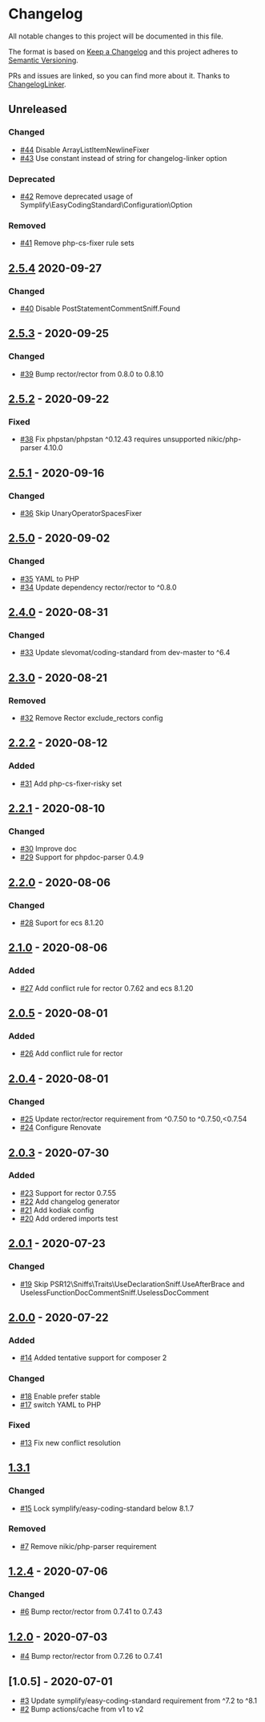 # Changelog

All notable changes to this project will be documented in this file.

The format is based on [Keep a Changelog](http://keepachangelog.com/en/1.0.0/)
and this project adheres to [Semantic Versioning](http://semver.org/spec/v2.0.0.html).

PRs and issues are linked, so you can find more about it. Thanks to [ChangelogLinker](https://github.com/Symplify/ChangelogLinker).

<!-- changelog-linker -->

## Unreleased

### Changed

- [#44] Disable ArrayListItemNewlineFixer
- [#43] Use constant instead of string for changelog-linker option

### Deprecated

- [#42] Remove deprecated usage of Symplify\EasyCodingStandard\Configuration\Option

### Removed

- [#41] Remove php-cs-fixer rule sets

## [2.5.4] 2020-09-27

### Changed

- [#40] Disable PostStatementCommentSniff.Found

## [2.5.3] - 2020-09-25

### Changed

- [#39] Bump rector/rector from 0.8.0 to 0.8.10

## [2.5.2] - 2020-09-22

### Fixed

- [#38] Fix phpstan/phpstan ^0.12.43 requires unsupported nikic/php-parser 4.10.0

## [2.5.1] - 2020-09-16

### Changed

- [#36] Skip UnaryOperatorSpacesFixer

## [2.5.0] - 2020-09-02

### Changed

- [#35] YAML to PHP
- [#34] Update dependency rector/rector to ^0.8.0

## [2.4.0] - 2020-08-31

### Changed

- [#33] Update slevomat/coding-standard from dev-master to ^6.4

## [2.3.0] - 2020-08-21

### Removed

- [#32] Remove Rector exclude_rectors config

## [2.2.2] - 2020-08-12

### Added

- [#31] Add php-cs-fixer-risky set

## [2.2.1] - 2020-08-10

### Changed

- [#30] Improve doc
- [#29] Support for phpdoc-parser 0.4.9

## [2.2.0] - 2020-08-06

### Changed

- [#28] Suport for ecs 8.1.20

## [2.1.0] - 2020-08-06

### Added

- [#27] Add conflict rule for rector 0.7.62 and ecs 8.1.20


## [2.0.5] - 2020-08-01

### Added

- [#26] Add conflict rule for rector


## [2.0.4] - 2020-08-01

### Changed

- [#25] Update rector/rector requirement from ^0.7.50 to ^0.7.50,<0.7.54
- [#24] Configure Renovate

## [2.0.3] - 2020-07-30

### Added

- [#23] Support for rector 0.7.55
- [#22] Add changelog generator
- [#21] Add kodiak config
- [#20] Add ordered imports test

## [2.0.1] - 2020-07-23

### Changed

- [#19] Skip PSR12\Sniffs\Traits\UseDeclarationSniff.UseAfterBrace and UselessFunctionDocCommentSniff.UselessDocComment

## [2.0.0] - 2020-07-22

### Added

- [#14] Added tentative support for composer 2

### Changed

- [#18] Enable prefer stable
- [#17] switch YAML to PHP

### Fixed

- [#13] Fix new conflict resolution

## [1.3.1]

### Changed

- [#15] Lock symplify/easy-coding-standard below 8.1.7

### Removed

- [#7] Remove nikic/php-parser requirement

## [1.2.4] - 2020-07-06

### Changed

- [#6] Bump rector/rector from 0.7.41 to 0.7.43

## [1.2.0] - 2020-07-03

- [#4] Bump rector/rector from 0.7.26 to 0.7.41

## [1.0.5] - 2020-07-01

- [#3] Update symplify/easy-coding-standard requirement from ^7.2 to ^8.1
- [#2] Bump actions/cache from v1 to v2

[#21]: https://github.com/zingimmick/coding-standard/pull/21
[#20]: https://github.com/zingimmick/coding-standard/pull/20
[#19]: https://github.com/zingimmick/coding-standard/pull/19
[#18]: https://github.com/zingimmick/coding-standard/pull/18
[#17]: https://github.com/zingimmick/coding-standard/pull/17
[#15]: https://github.com/zingimmick/coding-standard/pull/15
[#14]: https://github.com/zingimmick/coding-standard/pull/14
[#13]: https://github.com/zingimmick/coding-standard/pull/13
[#7]: https://github.com/zingimmick/coding-standard/pull/7
[#6]: https://github.com/zingimmick/coding-standard/pull/6
[#4]: https://github.com/zingimmick/coding-standard/pull/4
[#3]: https://github.com/zingimmick/coding-standard/pull/3
[#2]: https://github.com/zingimmick/coding-standard/pull/2
[2.0.4]: https://github.com/zingimmick/coding-standard/compare/2.0.3...2.0.4
[2.0.3]: https://github.com/zingimmick/coding-standard/compare/2.0.2...2.0.3
[2.0.1]: https://github.com/zingimmick/coding-standard/compare/2.0.0...2.0.1
[2.0.0]: https://github.com/zingimmick/coding-standard/compare/1.3.1...2.0.0
[1.3.1]: https://github.com/zingimmick/coding-standard/compare/1.2.4...1.3.1
[1.2.4]: https://github.com/zingimmick/coding-standard/compare/1.2.0...1.2.4
[1.2.0]: https://github.com/zingimmick/coding-standard/compare/1.0.5...1.2.0
[#23]: https://github.com/zingimmick/coding-standard/pull/23
[#22]: https://github.com/zingimmick/coding-standard/pull/22
[#25]: https://github.com/zingimmick/coding-standard/pull/25
[#24]: https://github.com/zingimmick/coding-standard/pull/24
[#26]: https://github.com/zingimmick/coding-standard/pull/26
[2.0.5]: https://github.com/zingimmick/coding-standard/compare/2.0.4...2.0.5
[#27]: https://github.com/zingimmick/coding-standard/pull/27
[#28]: https://github.com/zingimmick/coding-standard/pull/28
[2.1.0]: https://github.com/zingimmick/coding-standard/compare/2.0.5...2.1.0
[#29]: https://github.com/zingimmick/coding-standard/pull/29
[#30]: https://github.com/zingimmick/coding-standard/pull/30
[2.2.0]: https://github.com/zingimmick/coding-standard/compare/2.1.0...2.2.0
[#31]: https://github.com/zingimmick/coding-standard/pull/31
[2.2.1]: https://github.com/zingimmick/coding-standard/compare/2.2.0...2.2.1
[#32]: https://github.com/zingimmick/coding-standard/pull/32
[2.2.2]: https://github.com/zingimmick/coding-standard/compare/2.2.1...2.2.2
[#33]: https://github.com/zingimmick/coding-standard/pull/33
[2.3.0]: https://github.com/zingimmick/coding-standard/compare/2.2.2...2.3.0
[#35]: https://github.com/zingimmick/coding-standard/pull/35
[#34]: https://github.com/zingimmick/coding-standard/pull/34
[2.4.0]: https://github.com/zingimmick/coding-standard/compare/2.3.0...2.4.0
[#36]: https://github.com/zingimmick/coding-standard/pull/36
[2.5.0]: https://github.com/zingimmick/coding-standard/compare/2.4.0...2.5.0
[#38]: https://github.com/zingimmick/coding-standard/pull/38
[2.5.1]: https://github.com/zingimmick/coding-standard/compare/2.5.0...2.5.1
[#39]: https://github.com/zingimmick/coding-standard/pull/39
[2.5.2]: https://github.com/zingimmick/coding-standard/compare/2.5.1...2.5.2
[#40]: https://github.com/zingimmick/coding-standard/pull/40
[2.5.3]: https://github.com/zingimmick/coding-standard/compare/2.5.2...2.5.3
[#44]: https://github.com/zingimmick/coding-standard/pull/44
[#43]: https://github.com/zingimmick/coding-standard/pull/43
[#42]: https://github.com/zingimmick/coding-standard/pull/42
[#41]: https://github.com/zingimmick/coding-standard/pull/41
[2.5.4]: https://github.com/zingimmick/coding-standard/compare/2.5.3...2.5.4
